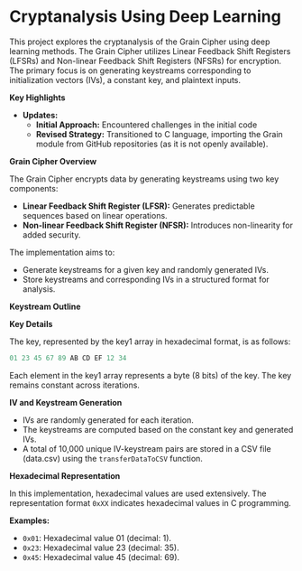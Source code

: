 # Cryptanalysis Using Deep Learning

This project explores the cryptanalysis of the Grain Cipher using deep learning methods. The Grain Cipher utilizes Linear Feedback Shift Registers (LFSRs) and Non-linear Feedback Shift Registers (NFSRs) for encryption. The primary focus is on generating keystreams corresponding to initialization vectors (IVs), a constant key, and plaintext inputs.

**Key Highlights**

* **Updates:**
    * **Initial Approach:** Encountered challenges in the initial code
    * **Revised Strategy:** Transitioned to C language, importing the Grain module from GitHub repositories (as it is not openly available).

**Grain Cipher Overview**

The Grain Cipher encrypts data by generating keystreams using two key components:

* **Linear Feedback Shift Register (LFSR):** Generates predictable sequences based on linear operations.
* **Non-linear Feedback Shift Register (NFSR):** Introduces non-linearity for added security.

The implementation aims to:

* Generate keystreams for a given key and randomly generated IVs.
* Store keystreams and corresponding IVs in a structured format for analysis.

**Keystream Outline**

**Key Details**

The key, represented by the key1 array in hexadecimal format, is as follows:

```c
01 23 45 67 89 AB CD EF 12 34
```

Each element in the key1 array represents a byte (8 bits) of the key. The key remains constant across iterations.

**IV and Keystream Generation**

* IVs are randomly generated for each iteration.
* The keystreams are computed based on the constant key and generated IVs.
* A total of 10,000 unique IV-keystream pairs are stored in a CSV file (data.csv) using the `transferDataToCSV` function.

**Hexadecimal Representation**

In this implementation, hexadecimal values are used extensively. The representation format `0xXX` indicates hexadecimal values in C programming.

**Examples:**

* `0x01`: Hexadecimal value 01 (decimal: 1).
* `0x23`: Hexadecimal value 23 (decimal: 35).
* `0x45`: Hexadecimal value 45 (decimal: 69).



